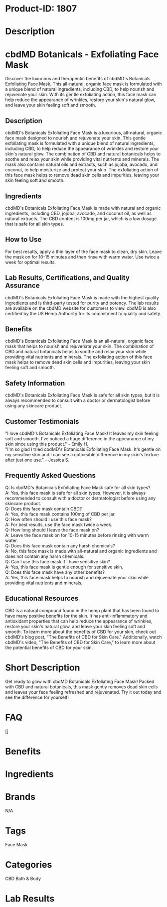 # Product-ID: 1807

# Description

<h1>
 cbdMD Botanicals - Exfoliating Face Mask<br />
</h1>
<p>
 Discover the luxurious and therapeutic benefits of cbdMD's Botanicals Exfoliating Face Mask. This all-natural, organic face mask is formulated with a unique blend of natural ingredients, including CBD, to help nourish and rejuvenate your skin. With its gentle exfoliating action, this face mask can help reduce the appearance of wrinkles, restore your skin's natural glow, and leave your skin feeling soft and smooth.
</p>
<h2>
 Description<br />
</h2>
<p>
 cbdMD's Botanicals Exfoliating Face Mask is a luxurious, all-natural, organic face mask designed to nourish and rejuvenate your skin. This gentle exfoliating mask is formulated with a unique blend of natural ingredients, including CBD, to help reduce the appearance of wrinkles and restore your skin's natural glow. The combination of CBD and natural botanicals helps to soothe and relax your skin while providing vital nutrients and minerals. The mask also contains natural oils and extracts, such as jojoba, avocado, and coconut, to help moisturize and protect your skin. The exfoliating action of this face mask helps to remove dead skin cells and impurities, leaving your skin feeling soft and smooth.
</p>
<h2>
 Ingredients<br />
</h2>
<p>
 cbdMD's Botanicals Exfoliating Face Mask is made with natural and organic ingredients, including CBD, jojoba, avocado, and coconut oil, as well as natural extracts. The CBD content is 100mg per jar, which is a low dosage that is safe for all skin types.
</p>
<h2>
 How to Use<br />
</h2>
<p>
 For best results, apply a thin layer of the face mask to clean, dry skin. Leave the mask on for 10-15 minutes and then rinse with warm water. Use twice a week for optimal results.
</p>
<h2>
 Lab Results, Certifications, and Quality Assurance<br />
</h2>
<p>
 cbdMD's Botanicals Exfoliating Face Mask is made with the highest quality ingredients and is third-party tested for purity and potency. The lab results are available on the cbdMD website for customers to view. cbdMD is also certified by the US Hemp Authority for its commitment to quality and safety.
</p>
<h2>
 Benefits<br />
</h2>
<p>
 cbdMD's Botanicals Exfoliating Face Mask is an all-natural, organic face mask that helps to nourish and rejuvenate your skin. The combination of CBD and natural botanicals helps to soothe and relax your skin while providing vital nutrients and minerals. The exfoliating action of this face mask helps to remove dead skin cells and impurities, leaving your skin feeling soft and smooth.
</p>
<h2>
 Safety Information<br />
</h2>
<p>
 cbdMD's Botanicals Exfoliating Face Mask is safe for all skin types, but it is always recommended to consult with a doctor or dermatologist before using any skincare product.
</p>
<h2>
 Customer Testimonials<br />
</h2>
<p>
 "I love cbdMD's Botanicals Exfoliating Face Mask! It leaves my skin feeling soft and smooth. I've noticed a huge difference in the appearance of my skin since using this product." - Emily H.<br />
"I'm so glad I tried cbdMD's Botanicals Exfoliating Face Mask. It's gentle on my sensitive skin and I can see a noticeable difference in my skin's texture after just one use." - Jessica S.
</p>
<h2>
 Frequently Asked Questions<br />
</h2>
<p>
 Q: Is cbdMD's Botanicals Exfoliating Face Mask safe for all skin types?<br />
A: Yes, this face mask is safe for all skin types. However, it is always recommended to consult with a doctor or dermatologist before using any skincare product.<br />
Q: Does this face mask contain CBD?<br />
A: Yes, this face mask contains 100mg of CBD per jar.<br />
Q: How often should I use this face mask?<br />
A: For best results, use the face mask twice a week.<br />
Q: How long should I leave the face mask on?<br />
A: Leave the face mask on for 10-15 minutes before rinsing with warm water.<br />
Q: Does this face mask contain any harsh chemicals?<br />
A: No, this face mask is made with all-natural and organic ingredients and does not contain any harsh chemicals.<br />
Q: Can I use this face mask if I have sensitive skin?<br />
A: Yes, this face mask is gentle enough for sensitive skin.<br />
Q: Does this face mask have any other benefits?<br />
A: Yes, this face mask helps to nourish and rejuvenate your skin while providing vital nutrients and minerals.
</p>
<h2>
 Educational Resources<br />
</h2>
<p>
 CBD is a natural compound found in the hemp plant that has been found to have many positive benefits for the skin. It has anti-inflammatory and antioxidant properties that can help reduce the appearance of wrinkles, restore your skin's natural glow, and leave your skin feeling soft and smooth. To learn more about the benefits of CBD for your skin, check out cbdMD's blog post, "The Benefits of CBD for Skin Care." Additionally, watch cbdMD's video, "The Benefits of CBD for Skin Care," to learn more about the potential benefits of CBD for your skin.</p>


# Short Description

<p>Get ready to glow with cbdMD Botanicals Exfoliating Face Mask! Packed with CBD and natural botanicals, this mask gently removes dead skin cells and leaves your face feeling refreshed and rejuvenated. Try it out today and see the difference for yourself!</p>


# FAQ
[]

# Benefits



# Ingredients



# Brands

N/A

# Tags

Face Mask

# Categories

CBD Bath &amp; Body

# Lab Results

